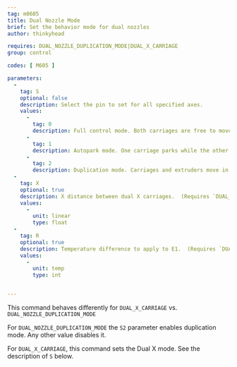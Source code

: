 ```yaml
---
tag: m0605
title: Dual Nozzle Mode
brief: Set the behavior mode for dual nozzles
author: thinkyhead

requires: DUAL_NOZZLE_DUPLICATION_MODE|DUAL_X_CARRIAGE
group: control

codes: [ M605 ]

parameters:
  -
    tag: S
    optional: false
    description: Select the pin to set for all specified axes.
    values:
      -
        tag: 0
        description: Full control mode. Both carriages are free to move, constrained by safe distance. (Requires `DUAL_X_CARRIAGE`)
      -
        tag: 1
        description: Autopark mode. One carriage parks while the other moves. (Requires `DUAL_X_CARRIAGE`)
      -
        tag: 2
        description: Duplication mode. Carriages and extruders move in unison.
  -
    tag: X
    optional: true
    description: X distance between dual X carriages.  (Requires `DUAL_X_CARRIAGE`)
    values:
      -
        unit: linear
        type: float
  -
    tag: R
    optional: true
    description: Temperature difference to apply to E1.  (Requires `DUAL_X_CARRIAGE`)
    values:
      -
        unit: temp
        type: int


---
```


This command behaves differently for `DUAL_X_CARRIAGE` vs. `DUAL_NOZZLE_DUPLICATION_MODE`

For `DUAL_NOZZLE_DUPLICATION_MODE` the `S2` parameter enables duplication mode. Any other value disables it.

For `DUAL_X_CARRIAGE`, this command sets the Dual X mode. See the description of `S` below.
